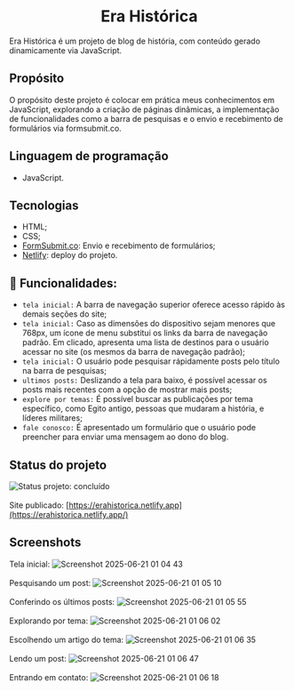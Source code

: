 <h1 align="center">Era Histórica</h1>

Era Histórica é um projeto de blog de história, com conteúdo gerado dinamicamente via JavaScript.

## Propósito
O propósito deste projeto é colocar em prática meus conhecimentos em JavaScript, explorando a criação de páginas dinâmicas, a implementação de funcionalidades como a barra de pesquisas e o envio e recebimento de formulários via formsubmit.co.

## Linguagem de programação
- JavaScript.

## Tecnologias
- HTML;
- CSS;
- [FormSubmit.co](https://formsubmit.co/): Envio e recebimento de formulários;
- [Netlify](https://www.netlify.com/): deploy do projeto.

## :hammer: Funcionalidades:
- `tela inicial:` A barra de navegação superior oferece acesso rápido às demais seções do site;
- `tela inicial:` Caso as dimensões do dispositivo sejam menores que 768px, um ícone de menu substitui os links da barra de navegação padrão. Em clicado, apresenta uma lista de destinos para o usuário acessar no site (os mesmos da barra de navegação padrão);
- `tela inicial:` O usuário pode pesquisar rápidamente posts pelo título na barra de pesquisas;
- `ultimos posts:` Deslizando a tela para baixo, é possível acessar os posts mais recentes com a opção de mostrar mais posts;
- `explore por temas:` É possível buscar as publicações por tema específico, como Egito antigo, pessoas que mudaram a história, e líderes militares;
- `fale conosco:` É apresentado um formulário que o usuário pode preencher para enviar uma mensagem ao dono do blog.

## Status do projeto
![Status projeto: concluído](https://img.shields.io/badge/-CONCLUÍDO-green) <br><br>
Site publicado: [https://erahistorica.netlify.app](https://erahistorica.netlify.app/)

## Screenshots
Tela inicial:
![Screenshot 2025-06-21 01 04 43](https://github.com/user-attachments/assets/fdeab685-d022-4a46-82a9-951a7d885ad5)<br><br>
Pesquisando um post:
![Screenshot 2025-06-21 01 05 10](https://github.com/user-attachments/assets/b707396e-4509-4be5-b5dd-221011414431)<br><br>
Conferindo os últimos posts:
![Screenshot 2025-06-21 01 05 55](https://github.com/user-attachments/assets/49460bd7-5c93-4d4b-aaa7-99c064955506)<br><br>
Explorando por tema:
![Screenshot 2025-06-21 01 06 02](https://github.com/user-attachments/assets/0234dc0b-6ec5-4a27-991a-665c040ddd91)<br><br>
Escolhendo um artigo do tema:
![Screenshot 2025-06-21 01 06 35](https://github.com/user-attachments/assets/cb6c1eb2-e61f-48eb-a2f4-eb1de976337a)<br><br>
Lendo um post:
![Screenshot 2025-06-21 01 06 47](https://github.com/user-attachments/assets/678c0cae-b6c7-48f4-981b-4d4059a63a8e)<br><br>
Entrando em contato:
![Screenshot 2025-06-21 01 06 18](https://github.com/user-attachments/assets/f6d328b3-93a5-4bba-9b3d-5dd2fe36aea3)<br><br>


